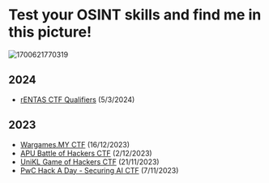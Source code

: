 # Test your OSINT skills and find me in this picture!
![1700621770319](https://github.com/warlocksmurf/ctf-writeups/assets/121353711/d31c0432-b3af-4a31-a503-d508cad49b74)

## 2024
* [rENTAS CTF Qualifiers](https://github.com/warlocksmurf/ctf-writeups/blob/main/rentas2024) (5/3/2024)

## 2023
* [Wargames.MY CTF](https://github.com/warlocksmurf/ctf-writeups/blob/main/wgmy2023) (16/12/2023)
* [APU Battle of Hackers CTF](https://github.com/warlocksmurf/ctf-writeups/blob/main/boh2023) (2/12/2023)
* [UniKL Game of Hackers CTF](https://github.com/warlocksmurf/ctf-writeups/blob/main/goh2023) (21/11/2023)
* [PwC Hack A Day - Securing AI CTF](https://github.com/warlocksmurf/ctf-writeups/blob/main/hackaday2023) (7/11/2023)

